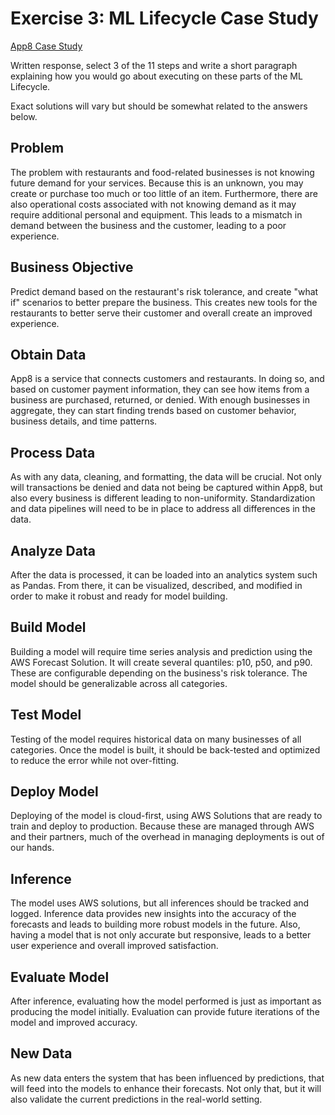 # Exercise 3: ML Lifecycle Case Study

[App8 Case Study](https://aws.amazon.com/solutions/case-studies/app-8/)

Written response, select 3 of the 11 steps and write a short paragraph explaining how you would go about executing on these parts of the ML Lifecycle.

Exact solutions will vary but should be somewhat related to the answers below.

## Problem
The problem with restaurants and food-related businesses is not knowing future demand for your services. Because this is an unknown, you may create or purchase too much or too little of an item. Furthermore, there are also operational costs associated with not knowing demand as it may require additional personal and equipment. This leads to a mismatch in demand between the business and the customer, leading to a poor experience.

## Business Objective
Predict demand based on the restaurant's risk tolerance, and create "what if" scenarios to better prepare the business. This creates new tools for the restaurants to better serve their customer and overall create an improved experience.

## Obtain Data
App8 is a service that connects customers and restaurants. In doing so, and based on customer payment information, they can see how items from a business are purchased, returned, or denied. With enough businesses in aggregate, they can start finding trends based on customer behavior, business details, and time patterns.

## Process Data
As with any data, cleaning, and formatting, the data will be crucial. Not only will transactions be denied and data not being be captured within App8, but also every business is different leading to non-uniformity. Standardization and data pipelines will need to be in place to address all differences in the data.

## Analyze Data
After the data is processed, it can be loaded into an analytics system such as Pandas. From there, it can be visualized, described, and modified in order to make it robust and ready for model building.

## Build Model
Building a model will require time series analysis and prediction using the AWS Forecast Solution. It will create several quantiles: p10, p50, and p90. These are configurable depending on the business's risk tolerance. The model should be generalizable across all categories.

## Test Model
Testing of the model requires historical data on many businesses of all categories. Once the model is built, it should be back-tested and optimized to reduce the error while not over-fitting.

## Deploy Model
Deploying of the model is cloud-first, using AWS Solutions that are ready to train and deploy to production. Because these are managed through AWS and their partners, much of the overhead in managing deployments is out of our hands.

## Inference
The model uses AWS solutions, but all inferences should be tracked and logged. Inference data provides new insights into the accuracy of the forecasts and leads to building more robust models in the future. Also, having a model that is not only accurate but responsive, leads to a better user experience and overall improved satisfaction.

## Evaluate Model
After inference, evaluating how the model performed is just as important as producing the model initially. Evaluation can provide future iterations of the model and improved accuracy.

## New Data
As new data enters the system that has been influenced by predictions, that will feed into the models to enhance their forecasts. Not only that, but it will also validate the current predictions in the real-world setting.
